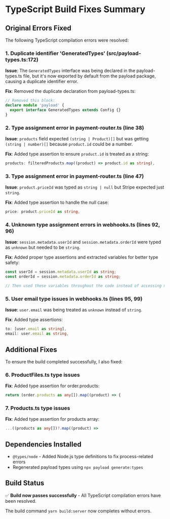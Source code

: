 # TypeScript Build Fixes Summary

## Original Errors Fixed

The following TypeScript compilation errors were resolved:

### 1. Duplicate identifier 'GeneratedTypes' (src/payload-types.ts:172)
**Issue**: The `GeneratedTypes` interface was being declared in the payload-types.ts file, but it's now exported by default from the payload package, causing a duplicate identifier error.

**Fix**: Removed the duplicate declaration from payload-types.ts:
```typescript
// Removed this block:
declare module 'payload' {
  export interface GeneratedTypes extends Config {}
}
```

### 2. Type assignment error in payment-router.ts (line 38)
**Issue**: `products` field expected `(string | Product)[]` but was getting `(string | number)[]` because `product.id` could be a number.

**Fix**: Added type assertion to ensure `product.id` is treated as a string:
```typescript
products: filteredProducts.map((product) => product.id as string),
```

### 3. Type assignment error in payment-router.ts (line 47)
**Issue**: `product.priceId` was typed as `string | null` but Stripe expected just `string`.

**Fix**: Added type assertion to handle the null case:
```typescript
price: product.priceId as string,
```

### 4. Unknown type assignment errors in webhooks.ts (lines 92, 96)
**Issue**: `session.metadata.userId` and `session.metadata.orderId` were typed as `unknown` but needed to be `string`.

**Fix**: Added proper type assertions and extracted variables for better type safety:
```typescript
const userId = session.metadata.userId as string;
const orderId = session.metadata.orderId as string;

// Then used these variables throughout the code instead of accessing metadata directly
```

### 5. User email type issues in webhooks.ts (lines 95, 99)
**Issue**: `user.email` was being treated as `unknown` instead of `string`.

**Fix**: Added type assertions:
```typescript
to: [user.email as string],
email: user.email as string,
```

## Additional Fixes

To ensure the build completed successfully, I also fixed:

### 6. ProductFiles.ts type issues
**Fix**: Added type assertion for order.products:
```typescript
return (order.products as any[]).map((product) => {
```

### 7. Products.ts type issues
**Fix**: Added type assertion for products array:
```typescript
...((products as any[])?.map((product) =>
```

## Dependencies Installed

- `@types/node` - Added Node.js type definitions to fix process-related errors
- Regenerated payload types using `npx payload generate:types`

## Build Status
✅ **Build now passes successfully** - All TypeScript compilation errors have been resolved.

The build command `yarn build:server` now completes without errors.